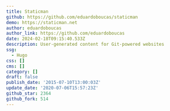 ```yaml
---
title: Staticman
github: https://github.com/eduardoboucas/staticman
demo: https://staticman.net
author: eduardoboucas
author_link: https://github.com/eduardoboucas
date: 2024-02-18T09:15:40.533Z
description: User-generated content for Git-powered websites
ssg:
  - Hugo
css: []
cms: []
category: []
draft: false
publish_date: '2015-07-10T13:00:03Z'
update_date: '2020-07-06T15:57:23Z'
github_star: 2364
github_fork: 514
---
```

